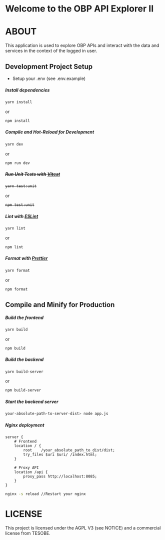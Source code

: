 Welcome to the OBP API Explorer II
=================================

# ABOUT

This application is used to explore OBP APIs and interact with the data and services in the context of the logged in user.



## Development Project Setup

  * Setup your .env (see .env.example)

##### Install dependencies

```sh
yarn install
```
or
```sh
npm install
```

##### Compile and Hot-Reload for Development

```sh
yarn dev
```
or
```sh
npm run dev
```

##### ~~Run Unit Tests with [Vitest](https://vitest.dev/)~~

<strike>

```sh
yarn test:unit
```
</strike>

or
<strike>

```sh
npm test:unit
```
</strike>


##### Lint with [ESLint](https://eslint.org/)

```sh
yarn lint
```
or
```sh
npm lint
```

##### Format with [Prettier](https://prettier.io/)

```sh
yarn format
```
or
```sh
npm format
```

## Compile and Minify for Production

##### Build the frontend

```sh
yarn build
```
or
```sh
npm build
```

##### Build the backend

```sh
yarn build-server
```
or
```sh
npm build-server
```

##### Start the backend server
```sh
your-absolute-path-to-server-dist> node app.js
```

##### Nginx deployment

```config
server {
    # Frontend
    location / {
        root    /your_absolute_path_to_dist/dist;
        try_files $uri $uri/ /index.html;
    }
    
    # Proxy API
    location /api {
        proxy_pass http://localhost:8085;
    }
}
```

```sh
nginx -s reload //Restart your nginx
```


# LICENSE

This project is licensed under the AGPL V3 (see NOTICE) and a commercial license from TESOBE.

